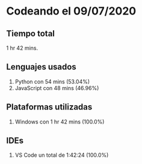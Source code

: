 # Codeando el 09/07/2020

## Tiempo total
1 hr 42 mins.

## Lenguajes usados
1. Python con 54 mins (53.04%)
1. JavaScript con 48 mins (46.96%)

## Plataformas utilizadas
1. Windows con 1 hr 42 mins (100.0%)

## IDEs
1. VS Code un total de 1:42:24 (100.0%)
